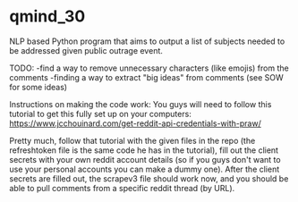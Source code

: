 # qmind_30
NLP based Python program that aims to output a list of subjects needed to be addressed given public outrage event. 

TODO:
-find a way to remove unnecessary characters (like emojis) from the comments
-finding a way to extract "big ideas" from comments (see SOW for some ideas) 

Instructions on making the code work:
You guys will need to follow this tutorial to get this fully set up on your computers:
https://www.jcchouinard.com/get-reddit-api-credentials-with-praw/

Pretty much, follow that tutorial with the given files in the repo (the refreshtoken file is the same code he has in the tutorial), fill out the client secrets with your own reddit account details (so if you guys don't want to use your personal accounts you can make a dummy one).  After the client secrets are filled out, the scrapev3 file should work now, and you should be able to pull comments from a specific reddit thread (by URL).  
